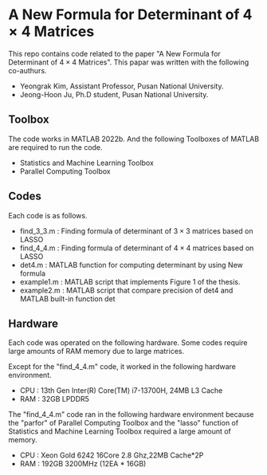 # A New Formula for Determinant of $4 \times 4$ Matrices

This repo contains code related to the paper "A New Formula for Determinant of $4 \times 4$ Matrices".
This papar was written with the following co-authurs.
- Yeongrak Kim, Assistant Professor, Pusan National University.
- Jeong-Hoon Ju, Ph.D student, Pusan National University.


## Toolbox
The code works in MATLAB 2022b. And the following Toolboxes of MATLAB are required to run the code.

- Statistics and Machine Learning Toolbox
- Parallel Computing Toolbox

## Codes
Each code is as follows.

- find_3_3.m : Finding formula of determinant of $3\times 3$ matrices based on LASSO
- find_4_4.m : Finding formula of determinant of $4\times 4$ matrices based on LASSO
- det4.m : MATLAB function for computing determinant by using New formula
- example1.m : MATLAB script that implements Figure 1 of the thesis.
- example2.m : MATLAB script that compare precision of det4 and MATLAB built-in function det

## Hardware
Each code was operated on the following hardware. Some codes require large amounts of RAM memory due to large matrices.

Except for the "find_4_4.m" code, it worked in the following hardware environment.
- CPU : 13th Gen Inter(R) Core(TM) i7-13700H, 24MB L3 Cache
- RAM : 32GB LPDDR5

The "find_4_4.m" code ran in the following hardware environment because the "parfor" of Parallel Computing Toolbox and the "lasso" function of Statistics and Machine Learning Toolbox required a large amount of memory.
- CPU : Xeon Gold 6242 16Core 2.8 Ghz,22MB Cache*2P
- RAM : 192GB 3200MHz (12EA * 16GB)
